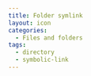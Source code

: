 ```yaml
---
title: Folder symlink
layout: icon
categories:
  - Files and folders
tags:
  - directory
  - symbolic-link
---
```

